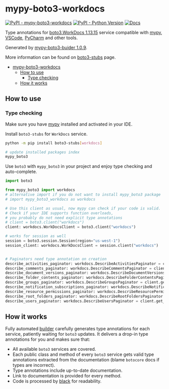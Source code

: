 # mypy-boto3-workdocs

[![PyPI - mypy-boto3-workdocs](https://img.shields.io/pypi/v/mypy-boto3-workdocs.svg?color=blue)](https://pypi.org/project/mypy-boto3-workdocs)
[![PyPI - Python Version](https://img.shields.io/pypi/pyversions/mypy-boto3-workdocs.svg?color=blue)](https://pypi.org/project/mypy-boto3-workdocs)
[![Docs](https://img.shields.io/readthedocs/mypy-boto3-builder.svg?color=blue)](https://mypy-boto3-builder.readthedocs.io/)

Type annotations for
[boto3.WorkDocs 1.13.15](https://boto3.amazonaws.com/v1/documentation/api/1.13.15/reference/services/workdocs.html#WorkDocs) service
compatible with [mypy](https://github.com/python/mypy), [VSCode](https://code.visualstudio.com/),
[PyCharm](https://www.jetbrains.com/pycharm/) and other tools.

Generated by [mypy-boto3-buider 1.0.9](https://github.com/vemel/mypy_boto3_builder).

More information can be found on [boto3-stubs](https://pypi.org/project/boto3-stubs/) page.

- [mypy-boto3-workdocs](#mypy-boto3-workdocs)
  - [How to use](#how-to-use)
    - [Type checking](#type-checking)
  - [How it works](#how-it-works)

## How to use

### Type checking

Make sure you have [mypy](https://github.com/python/mypy) installed and activated in your IDE.

Install `boto3-stubs` for `WorkDocs` service.

```bash
python -m pip install boto3-stubs[workdocs]

# update installed packages index
mypy_boto3
```

Use `boto3` with `mypy_boto3` in your project and enjoy type checking and auto-complete.

```python
import boto3

from mypy_boto3 import workdocs
# alternative import if you do not want to install mypy_boto3 package
# import mypy_boto3_workdocs as workdocs

# Use this client as usual, now mypy can check if your code is valid.
# Check if your IDE supports function overloads,
# you probably do not need explicit type annotations
# client = boto3.client("workdocs")
client: workdocs.WorkDocsClient = boto3.client("workdocs")

# works for session as well
session = boto3.session.Session(region="us-west-1")
session_client: workdocs.WorkDocsClient = session.client("workdocs")


# Paginators need type annotation on creation
describe_activities_paginator: workdocs.DescribeActivitiesPaginator = client.get_paginator("describe_activities")
describe_comments_paginator: workdocs.DescribeCommentsPaginator = client.get_paginator("describe_comments")
describe_document_versions_paginator: workdocs.DescribeDocumentVersionsPaginator = client.get_paginator("describe_document_versions")
describe_folder_contents_paginator: workdocs.DescribeFolderContentsPaginator = client.get_paginator("describe_folder_contents")
describe_groups_paginator: workdocs.DescribeGroupsPaginator = client.get_paginator("describe_groups")
describe_notification_subscriptions_paginator: workdocs.DescribeNotificationSubscriptionsPaginator = client.get_paginator("describe_notification_subscriptions")
describe_resource_permissions_paginator: workdocs.DescribeResourcePermissionsPaginator = client.get_paginator("describe_resource_permissions")
describe_root_folders_paginator: workdocs.DescribeRootFoldersPaginator = client.get_paginator("describe_root_folders")
describe_users_paginator: workdocs.DescribeUsersPaginator = client.get_paginator("describe_users")
```

## How it works

Fully automated [builder](https://github.com/vemel/mypy_boto3_builder) carefully generates
type annotations for each service, patiently waiting for `boto3` updates. It delivers
a drop-in type annotations for you and makes sure that:

- All available `boto3` services are covered.
- Each public class and method of every `boto3` service gets valid type annotations
  extracted from the documentation (blame `botocore` docs if types are incorrect).
- Type annotations include up-to-date documentation.
- Link to documentation is provided for every method.
- Code is processed by [black](https://github.com/psf/black) for readability.